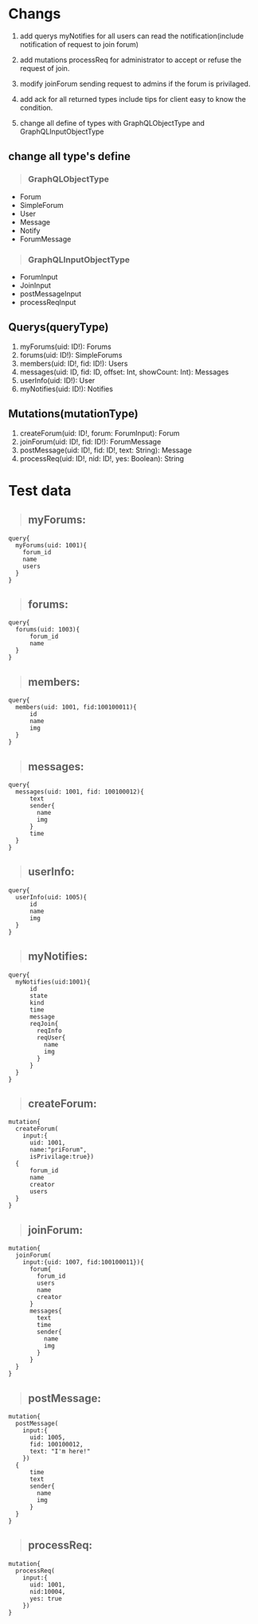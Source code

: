 # Changs

1. add querys myNotifies for all users can read the notification(include notification of request to join forum)
2. add mutations processReq for administrator to accept or refuse the request of join.
3. modify joinForum sending request to admins if the forum is privilaged.
4. add ack for all returned types include tips for client easy to know the condition.

5. change all define of types with GraphQLObjectType and GraphQLInputObjectType

## change all type's define

> ### GraphQLObjectType

- Forum
- SimpleForum
- User
- Message
- Notify
- ForumMessage

> ### GraphQLInputObjectType

- ForumInput
- JoinInput
- postMessageInput
- processReqInput

## Querys(queryType)

1. myForums(uid: ID!): Forums
2. forums(uid: ID!): SimpleForums
3. members(uid: ID!, fid: ID!): Users
4. messages(uid: ID, fid: ID, offset: Int, showCount: Int): Messages
5. userInfo(uid: ID!): User
6. myNotifies(uid: ID!): Notifies

## Mutations(mutationType)

1. createForum(uid: ID!, forum: ForumInput): Forum
2. joinForum(uid: ID!, fid: ID!): ForumMessage
3. postMessage(uid: ID!, fid: ID!, text: String): Message
4. processReq(uid: ID!, nid: ID!, yes: Boolean): String

# Test data

> ## myForums:

    query{
      myForums(uid: 1001){
        forum_id
        name
        users
      }
    }

> ## forums:

    query{
      forums(uid: 1003){
          forum_id
          name
      }
    }

> ## members:

    query{
      members(uid: 1001, fid:100100011){
          id
          name
          img
      }
    }

> ## messages:

    query{
      messages(uid: 1001, fid: 100100012){
          text
          sender{
            name
            img
          }
          time
      }
    }

> ## userInfo:

    query{
      userInfo(uid: 1005){
          id
          name
          img
      }
    }

> ## myNotifies:

    query{
      myNotifies(uid:1001){
          id
          state
          kind
          time
          message
          reqJoin{
            reqInfo
            reqUser{
              name
              img
            }
          }
      }
    }

> ## createForum:

    mutation{
      createForum(
        input:{
          uid: 1001,
          name:"priForum",
          isPrivilage:true})
      {
          forum_id
          name
          creator
          users
      }
    }

> ## joinForum:

    mutation{
      joinForum(
        input:{uid: 1007, fid:100100011}){
          forum{
            forum_id
            users
            name
            creator
          }
          messages{
            text
            time
            sender{
              name
              img
            }
          }
      }
    }

> ## postMessage:

    mutation{
      postMessage(
        input:{
          uid: 1005,
          fid: 100100012,
          text: "I'm here!"
        })
      {
          time
          text
          sender{
            name
            img
          }
      }
    }

> ## processReq:

    mutation{
      processReq(
        input:{
          uid: 1001,
          nid:10004,
          yes: true
        })
    }
